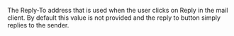 ﻿The Reply-To address that is used when the user clicks on Reply in the mail client. By default this value is not provided and the reply to button simply replies to the sender.
